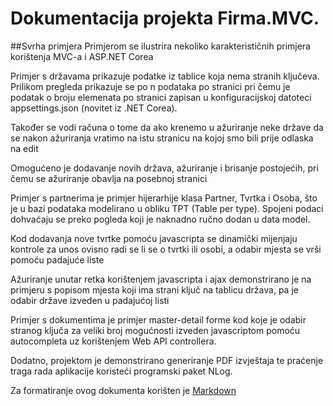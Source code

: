 # Dokumentacija projekta **Firma.MVC**.

##Svrha primjera
Primjerom se ilustrira nekoliko karakterističnih primjera korištenja MVC-a i ASP.NET Corea

Primjer s državama prikazuje podatke iz tablice koja nema stranih ključeva. Prilikom pregleda
prikazuje se po n podataka po stranici pri čemu je podatak o broju elemenata po stranici
zapisan u konfiguracijskoj datoteci appsettings.json (novitet iz .NET Corea).

Također se vodi računa o tome da ako krenemo u ažuriranje neke države da se nakon ažuriranja vratimo
na istu stranicu na kojoj smo bili prije odlaska na edit

Omogućeno je dodavanje novih država, ažuriranje i brisanje postojećih, pri čemu se
ažuriranje obavlja na posebnoj stranici

Primjer s partnerima je primjer hijerarhije klasa Partner, Tvrtka i Osoba, što je u bazi podataka
modelirano u obliku TPT (Table per type). Spojeni podaci dohvaćaju se preko pogleda koji je naknadno
ručno dodan u data model.

Kod dodavanja nove tvrtke pomoću javascripta se dinamički mijenjaju kontrole za unos ovisno radi se li se
o tvrtki ili osobi, a odabir mjesta se vrši pomoću padajuće liste

Ažuriranje unutar retka korištenjem javascripta i ajax demonstrirano je na primjeru s popisom mjesta
koji ima strani ključ na tablicu država, pa je odabir države izveden u padajućoj listi

Primjer s dokumentima je primjer master-detail forme kod koje je odabir stranog ključa
za veliki broj mogućnosti izveden javascriptom pomoću autocompleta uz korištenjem
Web API controllera.

Dodatno, projektom je demonstrirano generiranje PDF izvještaja te praćenje traga rada aplikacije
koristeći programski paket NLog.


Za formatiranje ovog dokumenta korišten je [Markdown](https://daringfireball.net/projects/markdown/syntax)
